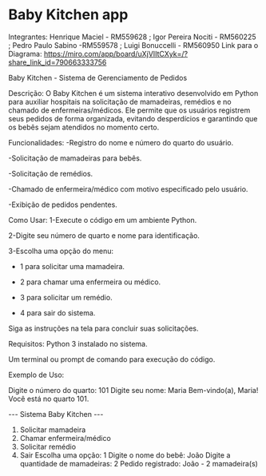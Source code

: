 # Baby Kitchen app
Integrantes: Henrique Maciel - RM559628 ; Igor Pereira Nociti - RM560225 ; Pedro Paulo Sabino -RM559578 ; Luigi Bonuccelli - RM560950
Link para o Diagrama: https://miro.com/app/board/uXjVIItCXyk=/?share_link_id=790663333756

Baby Kitchen - Sistema de Gerenciamento de Pedidos

Descrição:
O Baby Kitchen é um sistema interativo desenvolvido em Python para auxiliar hospitais na solicitação de mamadeiras, remédios e no chamado de enfermeiras/médicos. Ele permite que os usuários registrem seus pedidos de forma organizada, evitando desperdícios e garantindo que os bebês sejam atendidos no momento certo.

Funcionalidades:
-Registro do nome e número do quarto do usuário.

-Solicitação de mamadeiras para bebês.

-Solicitação de remédios.

-Chamado de enfermeira/médico com motivo especificado pelo usuário.

-Exibição de pedidos pendentes.

Como Usar:
1-Execute o código em um ambiente Python.

2-Digite seu número de quarto e nome para identificação.

3-Escolha uma opção do menu:

- 1 para solicitar uma mamadeira.

- 2 para chamar uma enfermeira ou médico.

- 3 para solicitar um remédio.

- 4 para sair do sistema.

Siga as instruções na tela para concluir suas solicitações.

Requisitos:
Python 3 instalado no sistema.

Um terminal ou prompt de comando para execução do código.

Exemplo de Uso:


Digite o número do quarto: 101
Digite seu nome: Maria
Bem-vindo(a), Maria! Você está no quarto 101.

--- Sistema Baby Kitchen ---
1. Solicitar mamadeira
2. Chamar enfermeira/médico
3. Solicitar remédio
4. Sair
Escolha uma opção: 1
Digite o nome do bebê: João
Digite a quantidade de mamadeiras: 2
Pedido registrado: João - 2 mamadeira(s)

